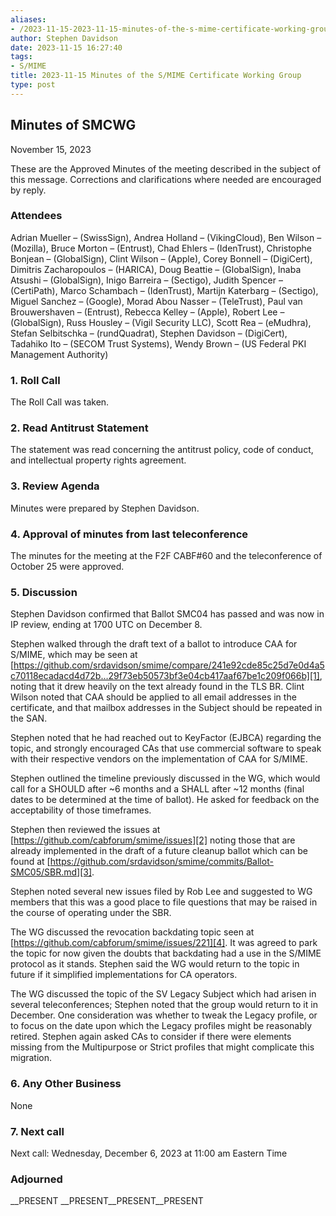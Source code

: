 ```yaml
---
aliases:
- /2023-11-15-2023-11-15-minutes-of-the-s-mime-certificate-working-group/
author: Stephen Davidson
date: 2023-11-15 16:27:40
tags:
- S/MIME
title: 2023-11-15 Minutes of the S/MIME Certificate Working Group
type: post
---
```


## Minutes of SMCWG

November 15, 2023

These are the Approved Minutes of the meeting described in the subject of this message. Corrections and clarifications where needed are encouraged by reply.

### Attendees

Adrian Mueller – (SwissSign), Andrea Holland – (VikingCloud), Ben Wilson – (Mozilla), Bruce Morton – (Entrust), Chad Ehlers – (IdenTrust), Christophe Bonjean – (GlobalSign), Clint Wilson – (Apple), Corey Bonnell – (DigiCert), Dimitris Zacharopoulos – (HARICA), Doug Beattie – (GlobalSign), Inaba Atsushi – (GlobalSign), Inigo Barreira – (Sectigo), Judith Spencer – (CertiPath), Marco Schambach – (IdenTrust), Martijn Katerbarg – (Sectigo), Miguel Sanchez – (Google), Morad Abou Nasser – (TeleTrust), Paul van Brouwershaven – (Entrust), Rebecca Kelley – (Apple), Robert Lee – (GlobalSign), Russ Housley – (Vigil Security LLC), Scott Rea – (eMudhra), Stefan Selbitschka – (rundQuadrat), Stephen Davidson – (DigiCert), Tadahiko Ito – (SECOM Trust Systems), Wendy Brown – (US Federal PKI Management Authority)

### 1. Roll Call

The Roll Call was taken.

### 2. Read Antitrust Statement

The statement was read concerning the antitrust policy, code of conduct, and intellectual property rights agreement.

### 3. Review Agenda

Minutes were prepared by Stephen Davidson.

### 4. Approval of minutes from last teleconference

The minutes for the meeting at the F2F CABF#60 and the teleconference of October 25 were approved.

### 5. Discussion

Stephen Davidson confirmed that Ballot SMC04 has passed and was now in IP review, ending at 1700 UTC on December 8.

Stephen walked through the draft text of a ballot to introduce CAA for S/MIME, which may be seen at [https://github.com/srdavidson/smime/compare/241e92cde85c25d7e0d4a5c70118ecadacd4d72b…29f73eb50573bf3e04cb417aaf67be1c209f066b][1], noting that it drew heavily on the text already found in the TLS BR. Clint Wilson noted that CAA should be applied to all email addresses in the certificate, and that mailbox addresses in the Subject should be repeated in the SAN.

Stephen noted that he had reached out to KeyFactor (EJBCA) regarding the topic, and strongly encouraged CAs that use commercial software to speak with their respective vendors on the implementation of CAA for S/MIME.

Stephen outlined the timeline previously discussed in the WG, which would call for a SHOULD after ~6 months and a SHALL after ~12 months (final dates to be determined at the time of ballot). He asked for feedback on the acceptability of those timeframes.

Stephen then reviewed the issues at [https://github.com/cabforum/smime/issues][2] noting those that are already implemented in the draft of a future cleanup ballot which can be found at [https://github.com/srdavidson/smime/commits/Ballot-SMC05/SBR.md][3].

Stephen noted several new issues filed by Rob Lee and suggested to WG members that this was a good place to file questions that may be raised in the course of operating under the SBR.

The WG discussed the revocation backdating topic seen at [https://github.com/cabforum/smime/issues/221][4]. It was agreed to park the topic for now given the doubts that backdating had a use in the S/MIME protocol as it stands. Stephen said the WG would return to the topic in future if it simplified implementations for CA operators.

The WG discussed the topic of the SV Legacy Subject which had arisen in several teleconferences; Stephen noted that the group would return to it in December. One consideration was whether to tweak the Legacy profile, or to focus on the date upon which the Legacy profiles might be reasonably retired. Stephen again asked CAs to consider if there were elements missing from the Multipurpose or Strict profiles that might complicate this migration.

### 6. Any Other Business

None

### 7. Next call

Next call: Wednesday, December 6, 2023 at 11:00 am Eastern Time

### Adjourned

\_\_PRESENT
\_\_PRESENT\_\_PRESENT\_\_PRESENT

[1]: https://github.com/srdavidson/smime/compare/241e92cde85c25d7e0d4a5c70118ecadacd4d72b...29f73eb50573bf3e04cb417aaf67be1c209f066b
[2]: https://github.com/cabforum/smime/issues
[3]: https://github.com/srdavidson/smime/commits/Ballot-SMC05/SBR.md
[4]: https://github.com/cabforum/smime/issues/221